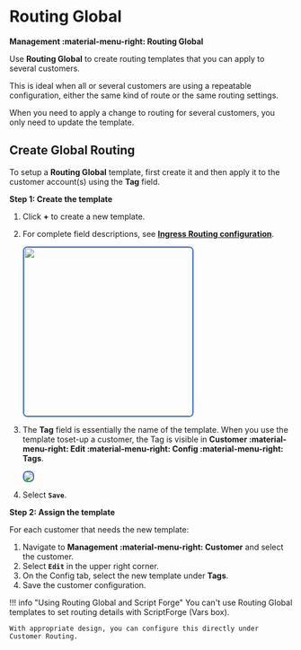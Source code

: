 # Routing Global

**Management :material-menu-right: Routing Global**

Use **Routing Global** to create routing templates that you can apply to several customers.

This is ideal when all or several customers are using a repeatable configuration, either the same kind of route or the same routing settings.

When you need to apply a change to routing for several customers, you only need to update the template.

## Create Global Routing

To setup a **Routing Global** template, first create it and then apply it to the customer account(s) using the **Tag** field.

**Step 1: Create the template**

1. Click **+** to create a new template.
2. For complete field descriptions, see [**Ingress Routing configuration**](https://docs.connexcs.com/customer/routing/#configure-routing).

    <img src= "/misc/img/routingglobal.png" width= "300" style="border: 2px solid #4472C4; border-radius: 8px;">

3. The **Tag** field is essentially the name of the template. When you use the template toset-up a customer, the Tag is visible in **Customer :material-menu-right: Edit :material-menu-right: Config :material-menu-right: Tags**.

    <img src= "/misc/img/tags.png" style="border: 2px solid #4472C4; border-radius: 8px;">

4. Select **`Save`**.

**Step 2: Assign the template**

For each customer that needs the new template:

1. Navigate to **Management :material-menu-right: Customer** and select the customer.
2. Select **`Edit`** in the upper right corner.
3. On the Config tab, select the new template under **Tags**.
4. Save the customer configuration.

!!! info "Using Routing Global and Script Forge"
    You can't use Routing Global templates to set routing details with ScriptForge (Vars box).

    With appropriate design, you can configure this directly under Customer Routing.
